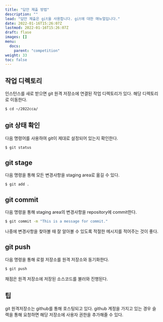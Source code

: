 ```yaml
---
title: "답안 제출 방법"
description: ""
lead: "답안 제출은 git을 사용합니다. git에 대한 매뉴얼입니다."
date: 2022-01-16T15:26:07Z
lastmod: 2022-01-16T15:26:07Z
draft: flase
images: []
menu: 
  docs:
    parent: "competition"
weight: 33
toc: false
---
```


## 작업 디렉토리

인스턴스를 새로 받으면 git 원격 저장소에 연결된 작업 디렉토리가 있다. 해당 디렉토리로 이동한다.

```bash
$ cd ~/2022cca/
```

## git 상태 확인

다음 명령어를 사용하여 git이 제대로 설정되어 있는지 확인한다.

```bash
$ git status
```

## git stage

다음 명령을 통해 모든 변경사항을 staging area로 옮길 수 있다.

```bash
$ git add .
```

## git commit

다음 명령을 통해 staging area의 변경사항을 repository에 commit한다.

```bash
$ git commit -m "This is a message for commit."
```

나중에 변경사항을 찾아볼 때 잘 알아볼 수 있도록 적절한 메시지를 적어주는 것이 좋다.

## git push

다음 명령을 통해 로컬 저장소를 원격 저장소와 동기화한다.

```bash
$ git push
```

채점은 원격 저장소에 저장된 소스코드를 불러와 진행된다.

## 팁

git 원격저장소는 github를 통해 호스팅되고 있다. github 계정을 가지고 있는 경우 슬랙을 통해 요청하면 해당 저장소에 사용자 권한을 추가해줄 수 있다.